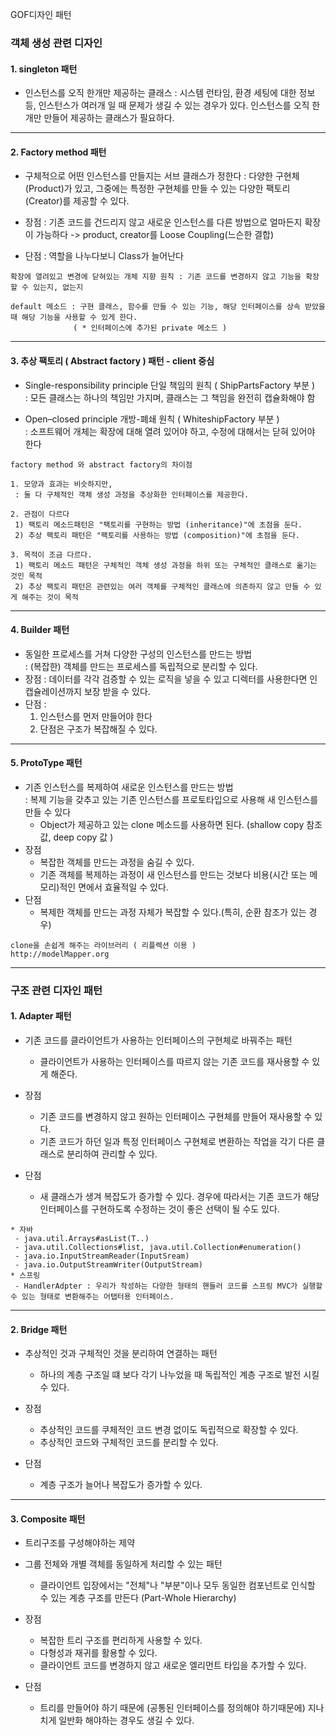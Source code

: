GOF디자인 패턴

### 객체 생성 관련 디자인

#### 1. singleton 패턴
- 인스턴스를 오직 한개만 제공하는 클래스
  : 시스템 런타임, 환경 세팅에 대한 정보 등, 인스턴스가 여러개 일 때 문제가 생길 수 있는 경우가 있다. 인스턴스를 오직 한개만 만들어 제공하는 클래스가 필요하다.

---

#### 2. Factory method 패턴
- 구체적으로 어떤 인스턴스를 만들지는 서브 클래스가 정한다
  : 다양한 구현체 (Product)가 있고, 그중에는 특정한 구현체를 만들 수 있는 다양한 팩토리(Creator)를 제공할 수 있다.

- 장점 : 기존 코드를 건드리지 않고 새로운 인스턴스를 다른 방법으로 얼마든지 확장이 가능하다 -> product, creator를 Loose Coupling(느슨한 결합)
- 단점 : 역할을 나누다보니 Class가 늘어난다
```   
확장에 열려있고 변경에 닫혀있는 개체 지향 원칙 : 기존 코드를 변경하지 않고 기능을 확장할 수 있는지, 없는지

default 메소드 : 구현 클래스, 함수를 만들 수 있는 기능, 해당 인터페이스를 상속 받았을 때 해당 기능을 사용할 수 있게 한다.
              ( * 인터페이스에 추가된 private 메소드 )
```

---

#### 3. 추상 팩토리 ( Abstract factory ) 패턴 - client 중심
- Single-responsibility principle 단일 책임의 원칙 ( ShipPartsFactory 부분 )   
  : 모든 클래스는 하나의 책임만 가지며, 클래스는 그 책임을 완전히 캡슐화해야 함

- Open–closed principle 개방-폐쇄 원칙 ( WhiteshipFactory 부분 )   
  : 소프트웨어 개체는 확장에 대해 열려 있어야 하고, 수정에 대해서는 닫혀 있어야 한다

 
```
factory method 와 abstract factory의 차이점

1. 모양과 효과는 비슷하지만,
 : 둘 다 구체적인 객체 생성 과정을 추상화한 인터페이스를 제공한다.
 
2. 관점이 다르다
 1) 팩토리 메소드패턴은 "팩토리를 구현하는 방법 (inheritance)"에 초점을 둔다.
 2) 추상 팩토리 패턴은 "팩토리를 사용하는 방법 (composition)"에 초점을 둔다. 

3. 목적이 조금 다르다. 
 1) 팩토리 메소드 패턴은 구체적인 객체 생성 과정을 하위 또는 구체적인 클래스로 옮기는 것인 목적
 2) 추상 팩토리 패턴은 관련있는 여러 객체를 구체적인 클래스에 의존하지 않고 만들 수 있게 해주는 것이 목적
```

---

#### 4. Builder 패턴
- 동일한 프로세스를 거쳐 다양한 구성의 인스턴스를 만드는 방법   
  : (복잡한) 객체를 만드는 프로세스를 독립적으로 분리할 수 있다.
- 장점 : 데이터를 각각 검증할 수 있는 로직을 넣을 수 있고 디렉터를 사용한다면 인캡슐레이션까지 보장 받을 수 있다.
- 단점 : 
  1. 인스턴스를 먼저 만들어야 한다
  2. 단점은 구조가 복잡해질 수 있다. 

---

#### 5. ProtoType 패턴
- 기존 인스턴스를 복제하여 새로운 인스턴스를 만드는 방법   
 : 복제 기능을 갖추고 있는 기존 인스턴스를 프로토타입으로 사용해 새 인스턴스를 만들 수 있다    
   * Object가 제공하고 있는 clone 메소드를 사용하면 된다. (shallow copy 참조 값, deep copy 값 )
- 장점
  * 복잡한 객체를 만드는 과정을 숨길 수 있다.
  * 기존 객체를 복제하는 과정이 새 인스턴스를 만드는 것보다 비용(시간 또는 메모리)적인 면에서 효율적일 수 있다.
- 단점
  * 복제한 객체를 만드는 과정 자체가 복잡할 수 있다.(특히, 순환 참조가 있는 경우)

```
clone을 손쉽게 해주는 라이브러리 ( 리플렉션 이용 )
http://modelMapper.org
```
  
  
  
---
### 구조 관련 디자인 패턴

#### 1. Adapter 패턴
- 기존 코드를 클라이언트가 사용하는 인터페이스의 구현체로 바꿔주는 패턴
  * 클라이언트가 사용하는 인터페이스를 따르지 않는 기존 코드를 재사용할 수 있게 해준다.

- 장점
  * 기존 코드를 변경하지 않고 원하는 인터페이스 구현체를  만들어 재사용할 수 있다.
  * 기존 코드가 하던 일과 특정 인터페이스 구현체로 변환하는 작업을 각기 다른 클래스로 분리하여 관리할 수 있다.
- 단점
  * 새 클래스가 생겨 복잡도가 증가할 수 있다. 경우에 따라서는 기존 코드가 해당 인터페이스를 구현하도록 수정하는 것이 좋은 선택이 될 수도 있다.
```
* 자바 
 - java.util.Arrays#asList(T..)
 - java.util.Collections#list, java.util.Collection#enumeration()
 - java.io.InputStreamReader(InputSream)
 - java.io.OutputStreamWriter(OutputStream)
* 스프링
 - HandlerAdpter : 우리가 작성하는 다양한 형태의 핸들러 코드를 스프링 MVC가 실행할 수 있는 형태로 변환해주는 어탭터용 인터페이스.
```


---
   
#### 2. Bridge 패턴
- 추상적인 것과 구체적인 것을 분리하여 연결하는 패턴
  * 하나의 계층 구조일 떄 보다 각기 나누었을 때 독립적인 계층 구조로 발전 시킬 수 있다.
  
- 장점
  * 추상적인 코드를 쿠체적인 코드 변경 없이도 독립적으로 확장할 수 있다.
  * 추상적인 코드와 구체적인 코드를 분리할 수 있다.
- 단점 
  * 계층 구조가 늘어나 복잡도가 증가할 수 있다.


---

#### 3. Composite 패턴
- 트리구조를 구성해야하는 제약
- 그룹 전체와 개별 객체를 동일하게 처리할 수 있는 패턴

  * 클라이언트 입장에서는 "전체"나 "부분"이나 모두 동일한 컴포넌트로 인식할 수 있는 계층 구조를 만든다 (Part-Whole Hierarchy)

- 장점
  * 복잡한 트리 구조를 편리하게 사용할 수 있다.
  * 다형성과 재귀를 활용할 수 있다.
  * 클라이언트 코드를 변경하지 않고 새로운 엘리먼트 타입을 추가할 수 있다.
- 단점
  * 트리를 만들어야 하기 때문에 (공통된 인터페이스를 정의해야 하기때문에) 지나치게 일반화 해야하는 경우도 생길 수 있다.
  